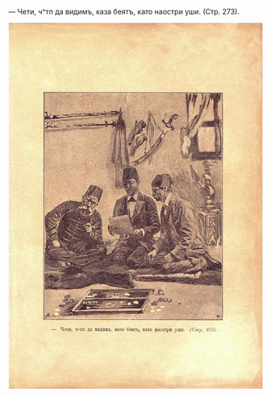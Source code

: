 ﻿— Чети, ч^тп да видимъ, каза беятъ, като наостри уши. (Стр. 273).

![original](../images/306.jpg)

